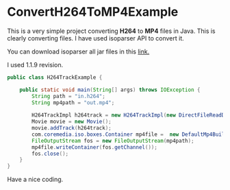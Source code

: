 # ConvertH264ToMP4Example
This is a very simple project converting **H264** to **MP4** files in Java.
This is clearly converting files. I have used isoparser API to convert it.

You can download isoparser all jar files in this [link.](http://repo1.maven.org/maven2/com/googlecode/mp4parser/isoparser/)

I used 1.1.9 revision.

``` Java
public class H264TrackExample {

	public static void main(String[] args) throws IOException {
	  	String path = "in.h264";
		String mp4path = "out.mp4";
		
		H264TrackImpl h264track = new H264TrackImpl(new DirectFileReadDataSource(new File(path)));
		Movie movie = new Movie();
		movie.addTrack(h264track);
		com.coremedia.iso.boxes.Container mp4file =  new DefaultMp4Builder().build(movie);
		FileOutputStream fos = new FileOutputStream(mp4path);
		mp4file.writeContainer(fos.getChannel());
		fos.close();
	}	
}

```
Have a nice coding.
